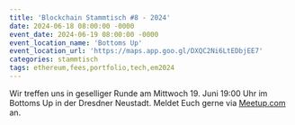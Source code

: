 ```yaml
---
title: 'Blockchain Stammtisch #8 - 2024'
date: 2024-06-18 08:00:00 -0000
event_date: 2024-06-19 08:00:00 -0000
event_location_name: 'Bottoms Up'
event_location_url: 'https://maps.app.goo.gl/DXQC2Ni6LtEDbjEE7'
categories: stammtisch
tags: ethereum,fees,portfolio,tech,em2024
---
```


Wir treffen uns in geselliger Runde am Mittwoch 19. Juni 19:00 Uhr im Bottoms Up in der Dresdner Neustadt. Meldet Euch gerne via [Meetup.com](https://www.meetup.com/de-DE/blockchainmeetupsaxony/events/) an.
